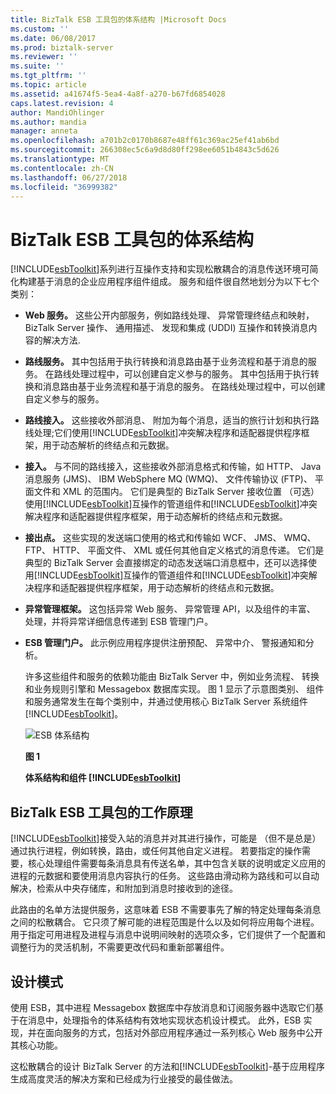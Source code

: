 ```yaml
---
title: BizTalk ESB 工具包的体系结构 |Microsoft Docs
ms.custom: ''
ms.date: 06/08/2017
ms.prod: biztalk-server
ms.reviewer: ''
ms.suite: ''
ms.tgt_pltfrm: ''
ms.topic: article
ms.assetid: a41674f5-5ea4-4a8f-a270-b67fd6854028
caps.latest.revision: 4
author: MandiOhlinger
ms.author: mandia
manager: anneta
ms.openlocfilehash: a701b2c0170b8687e48ff61c369ac25ef41ab6bd
ms.sourcegitcommit: 266308ec5c6a9d8d80ff298ee6051b4843c5d626
ms.translationtype: MT
ms.contentlocale: zh-CN
ms.lasthandoff: 06/27/2018
ms.locfileid: "36999382"
---
```

# <a name="architecture-of-the-biztalk-esb-toolkit"></a>BizTalk ESB 工具包的体系结构
[!INCLUDE[esbToolkit](../includes/esbtoolkit-md.md)]系列进行互操作支持和实现松散耦合的消息传送环境可简化构建基于消息的企业应用程序组件组成。 服务和组件很自然地划分为以下七个类别：  
  
- **Web 服务。** 这些公开内部服务，例如路线处理、 异常管理终结点和映射，BizTalk Server 操作、 通用描述、 发现和集成 (UDDI) 互操作和转换消息内容的解决方法.  
  
- **路线服务。** 其中包括用于执行转换和消息路由基于业务流程和基于消息的服务。 在路线处理过程中，可以创建自定义参与的服务。 其中包括用于执行转换和消息路由基于业务流程和基于消息的服务。 在路线处理过程中，可以创建自定义参与的服务。  
  
- **路线接入。** 这些接收外部消息、 附加为每个消息，适当的旅行计划和执行路线处理;它们使用[!INCLUDE[esbToolkit](../includes/esbtoolkit-md.md)]冲突解决程序和适配器提供程序框架，用于动态解析的终结点和元数据。  
  
- **接入。** 与不同的路线接入，这些接收外部消息格式和传输，如 HTTP、 Java 消息服务 (JMS)、 IBM WebSphere MQ (WMQ)、 文件传输协议 (FTP)、 平面文件和 XML 的范围内。 它们是典型的 BizTalk Server 接收位置 （可选） 使用[!INCLUDE[esbToolkit](../includes/esbtoolkit-md.md)]互操作的管道组件和[!INCLUDE[esbToolkit](../includes/esbtoolkit-md.md)]冲突解决程序和适配器提供程序框架，用于动态解析的终结点和元数据。  
  
- **接出点。** 这些实现的发送端口使用的格式和传输如 WCF、 JMS、 WMQ、 FTP、 HTTP、 平面文件、 XML 或任何其他自定义格式的消息传递。 它们是典型的 BizTalk Server 会直接绑定的动态发送端口消息框中，还可以选择使用[!INCLUDE[esbToolkit](../includes/esbtoolkit-md.md)]互操作的管道组件和[!INCLUDE[esbToolkit](../includes/esbtoolkit-md.md)]冲突解决程序和适配器提供程序框架，用于动态解析的终结点和元数据。  
  
- **异常管理框架。** 这包括异常 Web 服务、 异常管理 API，以及组件的丰富、 处理，并将异常详细信息传递到 ESB 管理门户。  
  
- **ESB 管理门户。** 此示例应用程序提供注册预配、 异常中介、 警报通知和分析。  
  
  许多这些组件和服务的依赖功能由 BizTalk Server 中，例如业务流程、 转换和业务规则引擎和 Messagebox 数据库实现。 图 1 显示了示意图类别、 组件和服务通常发生在每个类别中，并通过使用核心 BizTalk Server 系统组件[!INCLUDE[esbToolkit](../includes/esbtoolkit-md.md)]。  
  
  ![ESB 体系结构](../esb-toolkit/media/esbarchitecture.gif "ESBArchitecture")  
  
  **图 1**  
  
  **体系结构和组件 [!INCLUDE[esbToolkit](../includes/esbtoolkit-md.md)]**  
  
## <a name="how-the-biztalk-esb-toolkit-works"></a>BizTalk ESB 工具包的工作原理  
 [!INCLUDE[esbToolkit](../includes/esbtoolkit-md.md)]接受入站的消息并对其进行操作，可能是 （但不是总是） 通过执行进程，例如转换，路由，或任何其他自定义进程。 若要指定的操作需要，核心处理组件需要每条消息具有传送名单，其中包含关联的说明或定义应用的进程的元数据和要使用消息内容执行的任务。 这些路由滑动称为路线和可以自动解决，检索从中央存储库，和附加到消息时接收到的途径。  
  
 此路由的名单方法提供服务，这意味着 ESB 不需要事先了解的特定处理每条消息之间的松散耦合。 它只须了解可能的进程范围是什么以及如何将应用每个进程。 用于指定可用进程及进程与消息中说明间映射的选项众多，它们提供了一个配置和调整行为的灵活机制，不需要更改代码和重新部署组件。  
  
## <a name="design-patterns"></a>设计模式  
 使用 ESB，其中进程 Messagebox 数据库中存放消息和订阅服务器中选取它们基于在消息中，处理指令的体系结构有效地实现状态机设计模式。 此外，ESB 实现，并在面向服务的方式，包括对外部应用程序通过一系列核心 Web 服务中公开其核心功能。  
  
 这松散耦合的设计 BizTalk Server 的方法和[!INCLUDE[esbToolkit](../includes/esbtoolkit-md.md)]-基于应用程序生成高度灵活的解决方案和已经成为行业接受的最佳做法。